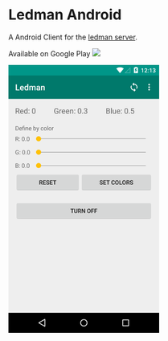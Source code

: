 # Ledman Android

A Android Client for the [ledman server](https://github.com/victorhaggqvist/ledman).

Available on Google Play  [![](https://developer.android.com/images/brand/en_generic_rgb_wo_45.png)](https://play.google.com/store/apps/details?id=com.snilius.ledman)

<img src="stuff/device-2015-02-16-001355.png" style="width:300px;"/>
